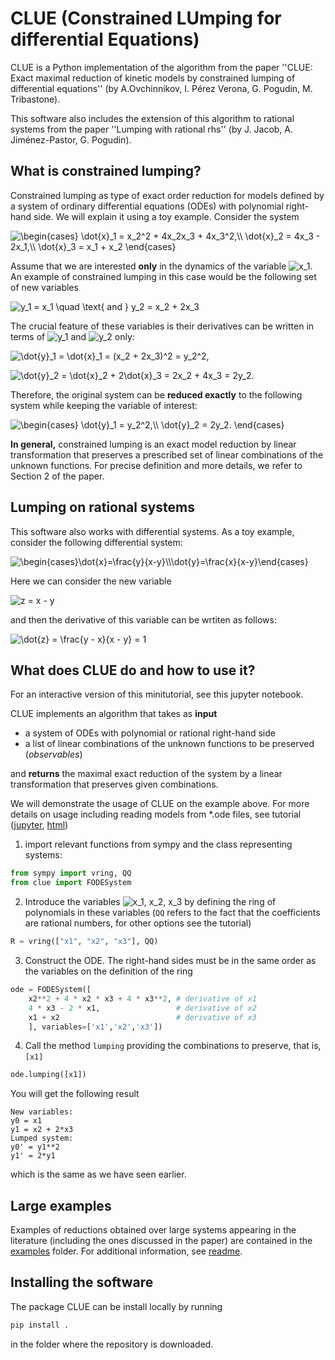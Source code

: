 # CLUE (Constrained LUmping for differential Equations)

CLUE is a Python implementation of the algorithm from the paper ''CLUE: Exact maximal reduction of kinetic models by constrained lumping of differential equations'' (by A.Ovchinnikov, I. Pérez Verona, G. Pogudin, M. Tribastone).

This software also includes the extension of this algorithm to rational systems from the paper ''Lumping with rational rhs'' (by J. Jacob, A. Jiménez-Pastor, G. Pogudin).

## What is constrained lumping?

Constrained lumping as type of exact order reduction for models defined by a system of ordinary differential equations (ODEs) with polynomial right-hand side.
We will explain it using a toy example. Consider the system

![$\begin{cases} \dot{x}_1  = x_2^2 + 4x_2x_3 + 4x_3^2,\\ \dot{x}_2  =  4x_3 - 2x_1,\\ \dot{x}_3  = x_1 + x_2 \end{cases}$](https://render.githubusercontent.com/render/math?math=%24%5Cbegin%7Bcases%7D%20%5Cdot%7Bx%7D_1%20%20%3D%20x_2%5E2%20%2B%204x_2x_3%20%2B%204x_3%5E2%2C%5C%5C%20%5Cdot%7Bx%7D_2%20%20%3D%20%204x_3%20-%202x_1%2C%5C%5C%20%5Cdot%7Bx%7D_3%20%20%3D%20x_1%20%2B%20x_2%20%5Cend%7Bcases%7D%24)

Assume that we are interested **only** in the dynamics of the variable ![$x_1$](https://render.githubusercontent.com/render/math?math=%24x_1%24). An example of constrained lumping in this case would be the following set of new variables

![$y_1 = x_1 \quad \text{ and } y_2 = x_2 + 2x_3$](https://render.githubusercontent.com/render/math?math=%24y_1%20%3D%20x_1%20%5Cquad%20%5Ctext%7B%20and%20%7D%20y_2%20%3D%20x_2%20%2B%202x_3%24)

The crucial feature of these variables is their derivatives can be written in terms of ![$y_1$](https://render.githubusercontent.com/render/math?math=%24y_1%24) and ![$y_2$](https://render.githubusercontent.com/render/math?math=%24y_2%24) only:

![$\dot{y}_1 = \dot{x}_1 = (x_2 + 2x_3)^2 = y_2^2,$](https://render.githubusercontent.com/render/math?math=%24%5Cdot%7By%7D_1%20%3D%20%5Cdot%7Bx%7D_1%20%3D%20(x_2%20%2B%202x_3)%5E2%20%3D%20y_2%5E2%2C%24)

![$\dot{y}_2 = \dot{x}_2 + 2\dot{x}_3 = 2x_2 + 4x_3 = 2y_2.$](https://render.githubusercontent.com/render/math?math=%24%5Cdot%7By%7D_2%20%3D%20%5Cdot%7Bx%7D_2%20%2B%202%5Cdot%7Bx%7D_3%20%3D%202x_2%20%2B%204x_3%20%3D%202y_2.%24)

Therefore, the original system can be **reduced exactly** to the following system while keeping the variable of interest:

![$\begin{cases} \dot{y}_1 = y_2^2,\\ \dot{y}_2 = 2y_2. \end{cases}$](https://render.githubusercontent.com/render/math?math=%24%5Cbegin%7Bcases%7D%20%5Cdot%7By%7D_1%20%3D%20y_2%5E2%2C%5C%5C%20%5Cdot%7By%7D_2%20%3D%202y_2.%20%5Cend%7Bcases%7D%24)

**In general,** constrained lumping is an exact model reduction by linear transformation that preserves a prescribed set of linear combinations of the unknown functions.
For precise definition and more details, we refer to Section 2 of the paper.

## Lumping on rational systems

This software also works with differential systems. As a toy example, consider the following differential system:

![$\begin{cases}\dot{x}=\frac{y}{x-y}\\\dot{y}=\frac{x}{x-y}\end{cases}$](https://render.githubusercontent.com/render/math?math=%24\begin{cases}\dot{x}=\frac{y}{x-y},%5C%5C%20\dot{y}=\frac{x}{x-y}.\end{cases}%24)

Here we can consider the new variable

![$z = x - y$](https://render.githubusercontent.com/render/math?math=z=x-y,)

and then the derivative of this variable can be wrtiten as follows:

![$\dot{z} = \frac{y - x}{x - y} = 1$](https://render.githubusercontent.com/render/math?math=\dot{z}=\frac{y-x}{x-y}=1)

## What does CLUE do and how to use it?

For an interactive version of this minitutorial, see this jupyter notebook.

CLUE implements an algorithm that takes as **input**
* a system of ODEs with polynomial or rational right-hand side
* a list of linear combinations of the unknown functions to be preserved (*observables*)

and **returns** the maximal exact reduction of the system by a linear transformation that preserves given combinations.

We will demonstrate the usage of CLUE on the example above. For more details on usage including reading models from \*.ode files, see tutorial ([jupyter](Tutorial.ipynb), [html](Tutorial.html))

1. import relevant functions from sympy and the class representing systems:

```python
from sympy import vring, QQ
from clue import FODESystem
```

2. Introduce the variables ![$x_1, x_2, x_3$](https://render.githubusercontent.com/render/math?math=%24x_1%2C%20x_2%2C%20x_3%24) by defining the ring of polynomials in these variables (``QQ`` refers to the fact that the coefficients are rational numbers, for other options see the tutorial)

```python
R = vring(["x1", "x2", "x3"], QQ)
```

3. Construct the ODE. The right-hand sides must be in the same order as the variables on the definition of the ring

```python
ode = FODESystem([
    x2**2 + 4 * x2 * x3 + 4 * x3**2, # derivative of x1
    4 * x3 - 2 * x1,                 # derivative of x2
    x1 + x2                          # derivative of x3
    ], variables=['x1','x2','x3'])
```

4. Call the method `lumping` providing the combinations to preserve, that is, `[x1]`

```python
ode.lumping([x1])
```

You will get the following result

```
New variables:
y0 = x1
y1 = x2 + 2*x3
Lumped system:
y0' = y1**2
y1' = 2*y1
```

which is the same as we have seen earlier.

## Large examples

Examples of reductions obtained over large systems appearing in the literature (including the ones discussed in the paper) are contained in the [examples](examples/) folder. For additional information, see [readme](examples/README.md).

## Installing the software

The package CLUE can be install locally by running 

```bash
pip install .
```

in the folder where the repository is downloaded.